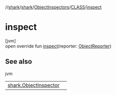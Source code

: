 //[shark](../../../../index.md)/[shark](../../index.md)/[ObjectInspectors](../index.md)/[CLASS](index.md)/[inspect](inspect.md)

# inspect

[jvm]\
open override fun [inspect](inspect.md)(reporter: [ObjectReporter](../../-object-reporter/index.md))

## See also

jvm

| | |
|---|---|
| [shark.ObjectInspector](../../-object-inspector/index.md) |  |

